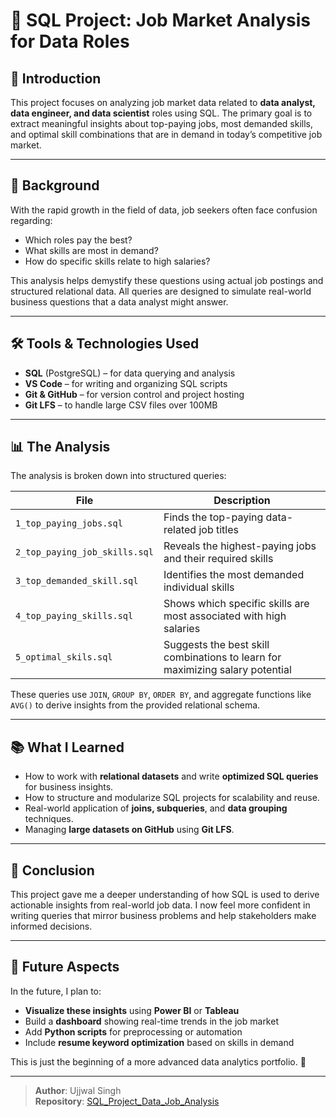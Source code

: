 # 💼 SQL Project: Job Market Analysis for Data Roles

## 📌 Introduction
This project focuses on analyzing job market data related to **data analyst, data engineer, and data scientist** roles using SQL. The primary goal is to extract meaningful insights about top-paying jobs, most demanded skills, and optimal skill combinations that are in demand in today’s competitive job market.

---

## 🧠 Background
With the rapid growth in the field of data, job seekers often face confusion regarding:
- Which roles pay the best?
- What skills are most in demand?
- How do specific skills relate to high salaries?

This analysis helps demystify these questions using actual job postings and structured relational data. All queries are designed to simulate real-world business questions that a data analyst might answer.

---

## 🛠 Tools & Technologies Used
- **SQL** (PostgreSQL) – for data querying and analysis
- **VS Code** – for writing and organizing SQL scripts
- **Git & GitHub** – for version control and project hosting
- **Git LFS** – to handle large CSV files over 100MB

---

## 📊 The Analysis

The analysis is broken down into structured queries:

| File | Description |
|------|-------------|
| `1_top_paying_jobs.sql` | Finds the top-paying data-related job titles |
| `2_top_paying_job_skills.sql` | Reveals the highest-paying jobs and their required skills |
| `3_top_demanded_skill.sql` | Identifies the most demanded individual skills |
| `4_top_paying_skills.sql` | Shows which specific skills are most associated with high salaries |
| `5_optimal_skils.sql` | Suggests the best skill combinations to learn for maximizing salary potential |

These queries use `JOIN`, `GROUP BY`, `ORDER BY`, and aggregate functions like `AVG()` to derive insights from the provided relational schema.

---

## 📚 What I Learned

- How to work with **relational datasets** and write **optimized SQL queries** for business insights.
- How to structure and modularize SQL projects for scalability and reuse.
- Real-world application of **joins, subqueries**, and **data grouping** techniques.
- Managing **large datasets on GitHub** using **Git LFS**.

---

## 🧾 Conclusion

This project gave me a deeper understanding of how SQL is used to derive actionable insights from real-world job data. I now feel more confident in writing queries that mirror business problems and help stakeholders make informed decisions.

---

## 🔮 Future Aspects

In the future, I plan to:
- **Visualize these insights** using **Power BI** or **Tableau**
- Build a **dashboard** showing real-time trends in the job market
- Add **Python scripts** for preprocessing or automation
- Include **resume keyword optimization** based on skills in demand

This is just the beginning of a more advanced data analytics portfolio. 🚀

---

> **Author**: Ujjwal Singh  
> **Repository**: [SQL_Project_Data_Job_Analysis](https://github.com/ujjwalsingh2046/SQL_Project_Data_Job_Analysis)

